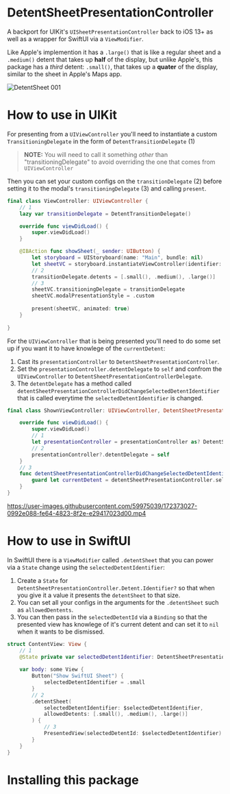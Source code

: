# DetentSheetPresentationController

A backport for UIKit's `UISheetPresentationController` back to iOS 13+ as well as a wrapper for SwiftUI via a `ViewModifier`. 

Like Apple's implemention it has a `.large()` that is like a regular sheet and a `.medium()` detent that takes up **half** of the display, but unlike Apple's, this package has a _third_ detent: `.small()`, that takes up a **quater** of the display, similar to the sheet in Apple's Maps app. 

![DetentSheet 001](https://user-images.githubusercontent.com/59975039/175058135-3cf16fb5-ef26-43ae-8f69-f7b4a48769df.jpeg)

# How to use in UIKit

For presenting from a `UIViewController` you'll need to instantiate a custom `TransitioningDelegate` in the form of `DetentTransitionDelegate` (1)

> **NOTE:** 
> You will need to call it something _other_ than "transitioningDelegate" to avoid overriding the one that comes from `UIViewController` 

Then you can set your custom configs on the `transitionDelegate` (2) before setting it to the modal's `transitioningDelegate` (3) and calling `present`. 

```swift
final class ViewController: UIViewController {
    // 1
    lazy var transitionDelegate = DetentTransitionDelegate()

    override func viewDidLoad() {
        super.viewDidLoad()
    }

    @IBAction func showSheet(_ sender: UIButton) {
        let storyboard = UIStoryboard(name: "Main", bundle: nil)
        let sheetVC = storyboard.instantiateViewController(identifier: "ShownVC")
        // 2
        transitionDelegate.detents = [.small(), .medium(), .large()]
        // 3
        sheetVC.transitioningDelegate = transitionDelegate
        sheetVC.modalPresentationStyle = .custom
        
        present(sheetVC, animated: true)
    }
    
}
```

For the `UIViewController` that is being presented you'll need to do some set up if you want it to have knowlege of the `currentDetent`:
1. Cast its `presentationController` to `DetentSheetPresentationController`.
2. Set the `presentationController.detentDelegate` to `self` and confrom the `UIViewController` to `DetentSheetPresentationControllerDelegate`.
3. The `detentDelegate` has a method called `detentSheetPresentationControllerDidChangeSelectedDetentIdentifier` that is called everytime the `selectedDetentIdentifier` is changed. 
    
```swift
final class ShownViewController: UIViewController, DetentSheetPresentationControllerDelegate {

    override func viewDidLoad() {
        super.viewDidLoad()
        // 1
        let presentationController = presentationController as? DetentSheetPresentationController
        // 2
        presentationController?.detentDelegate = self
    }
    // 3
    func detentSheetPresentationControllerDidChangeSelectedDetentIdentifier(_ detentSheetPresentationController: DetentSheetPresentationController) {
        guard let currentDetent = detentSheetPresentationController.selectedDetentIdentifier else { return }
    }
}
```

https://user-images.githubusercontent.com/59975039/172373027-0992e088-fe64-4823-8f2e-e29417023d00.mp4

# How to use in SwiftUI

In SwiftUI there is a `ViewModifier` called `.detentSheet` that you can power via a `State` change using the `selectedDetentIdentifier`:
1. Create a `State` for `DetentSheetPresentationController.Detent.Identifier?` so that when you give it a value it presents the `detentSheet` to that size. 
2. You can set all your configs in the arguments for the `.detentSheet` such as `allowedDentents`. 
3. You can then pass in the `selectedDetentId` via a `Binding` so that the presented view has knowlege of it's current detent and can set it to `nil` when it wants to be dismissed. 

```swift
struct ContentView: View {
    // 1
    @State private var selectedDetentIdentifier: DetentSheetPresentationController.Detent.Identifier?
    
    var body: some View {
        Button("Show SwiftUI Sheet") {
            selectedDetentIdentifier = .small
        }
        // 2
        .detentSheet(
            selectedDetentIdentifier: $selectedDetentIdentifier,
            allowedDetents: [.small(), .medium(), .large()]
        ) {
            // 3
            PresentedView(selectedDetentId: $selectedDetentIdentifier)
        }
    }
}
```

# Installing this package
